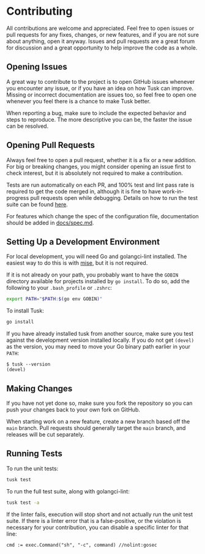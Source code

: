 # Contributing

All contributions are welcome and appreciated. Feel free to open issues or pull
requests for any fixes, changes, or new features, and if you are not sure about
anything, open it anyway. Issues and pull requests are a great forum for
discussion and a great opportunity to help improve the code as a whole.

## Opening Issues

A great way to contribute to the project is to open GitHub issues whenever you
encounter any issue, or if you have an idea on how Tusk can improve. Missing
or incorrect documentation are issues too, so feel free to open one whenever
you feel there is a chance to make Tusk better.

When reporting a bug, make sure to include the expected behavior and steps to
reproduce. The more descriptive you can be, the faster the issue can be
resolved.

## Opening Pull Requests

Always feel free to open a pull request, whether it is a fix or a new addition.
For big or breaking changes, you might consider opening an issue first to check
interest, but it is absolutely not required to make a contribution.

Tests are run automatically on each PR, and 100% test and lint pass rate is
required to get the code merged in, although it is fine to have work-in-
progress pull requests open while debugging. Details on how to run the test
suite can be found [here](#running-tests).

For features which change the spec of the configuration file, documentation
should be added in [docs/spec.md][spec.md].

## Setting Up a Development Environment

For local development, you will need Go and golangci-lint installed. The
easiest way to do this is with [mise](https://mise.jdx.dev/), but it is not
required.

If it is not already on your path, you probably want to have the `GOBIN`
directory available for projects installed by `go install`. To do so, add the
following to your `.bash_profile` or `.zshrc`:

```bash
export PATH="$PATH:$(go env GOBIN)"
```

To install Tusk:

```bash
go install
```

If you have already installed tusk from another source, make sure you test
against the development version installed locally. If you do not get `(devel)`
as the version, you may need to move your Go binary path earlier in your
`PATH`:

```console
$ tusk --version
(devel)
```

## Making Changes

If you have not yet done so, make sure you fork the repository so you can push
your changes back to your own fork on GitHub.

When starting work on a new feature, create a new branch based off the `main`
branch. Pull requests should generally target the `main` branch, and releases
will be cut separately.

## Running Tests

To run the unit tests:

```bash
tusk test
```

To run the full test suite, along with golangci-lint:

```bash
tusk test -a
```

If the linter fails, execution will stop short and not actually run the
unit test suite. If there is a linter error that is a false-positive, or the
violation is necessary for your contribution, you can disable a specific linter
for that line:

```golang
cmd := exec.Command("sh", "-c", command) //nolint:gosec
```

[spec.md]: https://github.com/rliebz/tusk/blob/main/docs/spec.md
